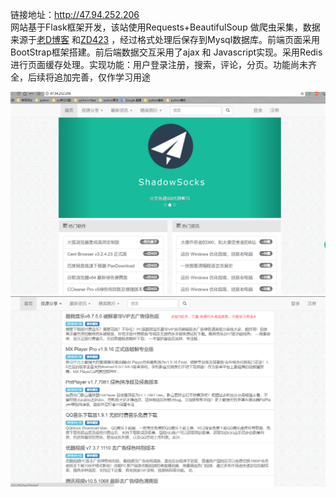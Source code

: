 链接地址：http://47.94.252.206<br>
网站基于Flask框架开发，该站使用Requests+BeautifulSoup 做爬虫采集，数据来源于<a href="https://laod.cn/">老D博客</a> 和<a href="http://www.zdfans.com/">ZD423</a> ，经过格式处理后保存到Mysql数据库。前端页面采用BootStrap框架搭建。前后端数据交互采用了ajax 和 Javascript实现。采用Redis进行页面缓存处理。实现功能：用户登录注册，搜索，评论，分页。功能尚未齐全，后续将追加完善，仅作学习用途

![Image text](https://raw.githubusercontent.com/zhangjiabin1010/Image/master/1.png)
![Image text](https://raw.githubusercontent.com/zhangjiabin1010/Image/master/2.png)
